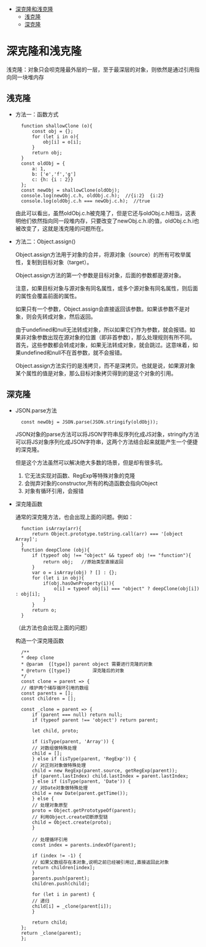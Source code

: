 - [深克隆和浅克隆](#%E6%B7%B1%E5%85%8B%E9%9A%86%E5%92%8C%E6%B5%85%E5%85%8B%E9%9A%86)
    - [浅克隆](#%E6%B5%85%E5%85%8B%E9%9A%86)
    - [深克隆](#%E6%B7%B1%E5%85%8B%E9%9A%86)

# 深克隆和浅克隆

浅克隆：对象只会呗克隆最外层的一层，至于最深层的对象，则依然是通过引用指向同一块堆内存

## 浅克隆

* 方法一：函数方式

        function shallowClone (o){
            const obj = {};
            for (let i in o){
                obj[i] = o[i];
            }
            return obj;
        }
        const oldObj = {
            a: 1,
            b: ['e','f','g']
            c: {h: {i : 2}}
        };
        const newObj = shallowClone(oldObj);
        console.log(newObj.c.h, oldObj.c.h);  //{i:2}  {i:2}
        console.log(oldObj.c.h === newObj.c.h);  //true

    由此可以看出，虽然oldObj.c.h被克隆了，但是它还与oldObj.c.h相当，这表明他们依然指向同一段堆内存，只要改变了newObj.c.h.i的值，oldObj.c.h.i也被改变了，这就是浅克隆的问题所在。

* 方法二：Object.assign()

    Object.assign方法用于对象的合并，将源对象（source）的所有可枚举属性，复制到目标对象（target）。

    Object.assign方法的第一个参数是目标对象，后面的参数都是源对象。

    注意，如果目标对象与源对象有同名属性，或多个源对象有同名属性，则后面的属性会覆盖前面的属性。

    如果只有一个参数，Object.assign会直接返回该参数。如果该参数不是对象，则会先转成对象，然后返回。

    由于undefined和null无法转成对象，所以如果它们作为参数，就会报错。如果非对象参数出现在源对象的位置（即非首参数），那么处理规则有所不同。首先，这些参数都会转成对象，如果无法转成对象，就会跳过。这意味着，如果undefined和null不在首参数，就不会报错。

    Object.assign方法实行的是浅拷贝，而不是深拷贝。也就是说，如果源对象某个属性的值是对象，那么目标对象拷贝得到的是这个对象的引用。

## 深克隆

* JSON.parse方法

        const newObj = JSON.parse(JSON.stringify(oldObj));

    JSON对象的parse方法可以将JSON字符串反序列化成JS对象，stringify方法可以将JS对象序列化成JSON字符串，这两个方法结合起来就能产生一个便捷的深克隆。

    但是这个方法虽然可以解决绝大多数的场景，但是却有很多坑。

    1. 它无法实现对函数、RegExp等特殊对象的克隆
    2. 会抛弃对象的constructor,所有的构造函数会指向Object
    3. 对象有循环引用，会报错

* 深克隆函数

    通常的深克隆方法，也会出现上面的问题。例如：

        function isArray(arr){
            return Object.prototype.toString.call(arr) === '[object Array]';
        }
        function deepClone (obj){
            if (typeof obj !== "object" && typeof obj !== "function"){
                return obj;   //原始类型直接返回
            }
            var o = isArray(obj) ? [] : {};
            for (let i in obj){
                if(obj.hasOwnProperty(i)){
                    o[i] = typeof obj[i] === "object" ? deepClone(obj[i]) : obj[i];
                }
            }
            return o;
        }

    （此方法也会出现上面的问题）

    构造一个深克隆函数

        /**
        * deep clone
        * @param  {[type]} parent object 需要进行克隆的对象
        * @return {[type]}        深克隆后的对象
        */
        const clone = parent => {
        // 维护两个储存循环引用的数组
        const parents = [];
        const children = [];

        const _clone = parent => {
            if (parent === null) return null;
            if (typeof parent !== 'object') return parent;

            let child, proto;

            if (isType(parent, 'Array')) {
            // 对数组做特殊处理
            child = [];
            } else if (isType(parent, 'RegExp')) {
            // 对正则对象做特殊处理
            child = new RegExp(parent.source, getRegExp(parent));
            if (parent.lastIndex) child.lastIndex = parent.lastIndex;
            } else if (isType(parent, 'Date')) {
            // 对Date对象做特殊处理
            child = new Date(parent.getTime());
            } else {
            // 处理对象原型
            proto = Object.getPrototypeOf(parent);
            // 利用Object.create切断原型链
            child = Object.create(proto);
            }

            // 处理循环引用
            const index = parents.indexOf(parent);

            if (index != -1) {
            // 如果父数组存在本对象,说明之前已经被引用过,直接返回此对象
            return children[index];
            }
            parents.push(parent);
            children.push(child);

            for (let i in parent) {
            // 递归
            child[i] = _clone(parent[i]);
            }

            return child;
        };
        return _clone(parent);
        };



